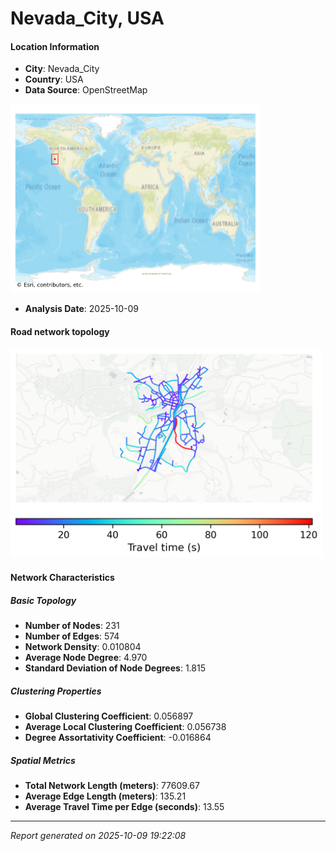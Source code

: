 # Nevada_City, USA

#### Location Information

- **City**: Nevada_City
- **Country**: USA
- **Data Source**: OpenStreetMap
<img src="Nevada_City_location.png" alt="Nevada_City Location Map" width="400" />

- **Analysis Date**: 2025-10-09

#### Road network topology

<img src="Nevada_City_network_map.png" alt="Nevada_City Road Network Map" width="500"/>

#### Network Characteristics

##### Basic Topology

- **Number of Nodes**: 231
- **Number of Edges**: 574
- **Network Density**: 0.010804
- **Average Node Degree**: 4.970
- **Standard Deviation of Node Degrees**: 1.815

##### Clustering Properties

- **Global Clustering Coefficient**: 0.056897
- **Average Local Clustering Coefficient**: 0.056738
- **Degree Assortativity Coefficient**: -0.016864

##### Spatial Metrics

- **Total Network Length (meters)**: 77609.67
- **Average Edge Length (meters)**: 135.21
- **Average Travel Time per Edge (seconds)**: 13.55

---
*Report generated on 2025-10-09 19:22:08*
